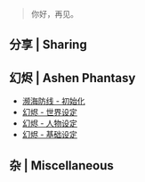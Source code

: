 ﻿> 你好，再见。

## 分享 | Sharing

## 幻烬 | Ashen Phantasy
- [濒海防线 - 初始化](Ash/0_littoral_defense_init.md)
- [幻烬 - 世界设定](Ash/ap_codex.md)
- [幻烬 - 人物设定](Ash/ap_being.md)
- [幻烬 - 基础设定](Ash/ap_setting.md)
## 杂 | Miscellaneous




